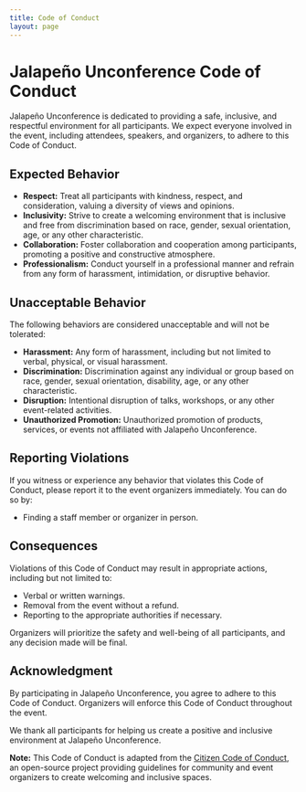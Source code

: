 ```yaml
---
title: Code of Conduct
layout: page
---
```


# Jalapeño Unconference Code of Conduct

Jalapeño Unconference is dedicated to providing a safe, inclusive, and respectful environment for all participants. We expect everyone involved in the event, including attendees, speakers, and organizers, to adhere to this Code of Conduct.

## Expected Behavior

- **Respect:** Treat all participants with kindness, respect, and consideration, valuing a diversity of views and opinions.
- **Inclusivity:** Strive to create a welcoming environment that is inclusive and free from discrimination based on race, gender, sexual orientation, age, or any other characteristic.
- **Collaboration:** Foster collaboration and cooperation among participants, promoting a positive and constructive atmosphere.
- **Professionalism:** Conduct yourself in a professional manner and refrain from any form of harassment, intimidation, or disruptive behavior.

## Unacceptable Behavior

The following behaviors are considered unacceptable and will not be tolerated:

- **Harassment:** Any form of harassment, including but not limited to verbal, physical, or visual harassment.
- **Discrimination:** Discrimination against any individual or group based on race, gender, sexual orientation, disability, age, or any other characteristic.
- **Disruption:** Intentional disruption of talks, workshops, or any other event-related activities.
- **Unauthorized Promotion:** Unauthorized promotion of products, services, or events not affiliated with Jalapeño Unconference.

## Reporting Violations

If you witness or experience any behavior that violates this Code of Conduct, please report it to the event organizers immediately. You can do so by:

- Finding a staff member or organizer in person.

## Consequences

Violations of this Code of Conduct may result in appropriate actions, including but not limited to:

- Verbal or written warnings.
- Removal from the event without a refund.
- Reporting to the appropriate authorities if necessary.

Organizers will prioritize the safety and well-being of all participants, and any decision made will be final.

## Acknowledgment

By participating in Jalapeño Unconference, you agree to adhere to this Code of Conduct. Organizers will enforce this Code of Conduct throughout the event.

We thank all participants for helping us create a positive and inclusive environment at Jalapeño Unconference.

**Note:** This Code of Conduct is adapted from the [Citizen Code of Conduct](http://citizencodeofconduct.org/), an open-source project providing guidelines for community and event organizers to create welcoming and inclusive spaces.
